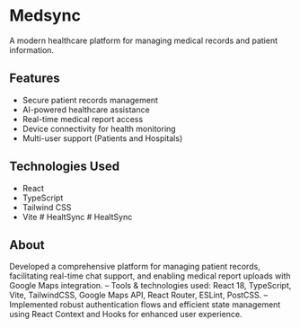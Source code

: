 # Medsync

A modern healthcare platform for managing medical records and patient information.

## Features

- Secure patient records management
- AI-powered healthcare assistance
- Real-time medical report access
- Device connectivity for health monitoring
- Multi-user support (Patients and Hospitals)

## Technologies Used

- React
- TypeScript
- Tailwind CSS
- Vite
#   H e a l t S y n c 
#   H e a l t S y n c 

## About
Developed a comprehensive platform for managing patient records, facilitating real-time chat support, and enabling medical report uploads with Google Maps integration.
– Tools & technologies used: React 18, TypeScript, Vite, TailwindCSS, Google Maps API, React Router, ESLint, PostCSS.
– Implemented robust authentication flows and efficient state management using React Context and Hooks for enhanced user experience.
